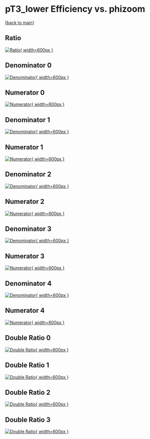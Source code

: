 # pT3_lower Efficiency vs. phizoom

[[back to main](./)]



## Ratio

[![Ratio](../mtv/var/pT3_lower_loweta_13_0_eff_phizoom.png){ width=600px }](../mtv/var/pT3_lower_loweta_13_0_eff_phizoom.pdf)

## Denominator 0

[![Denominator](../mtv/den/pT3_lower_loweta_13_0_eff_phizoom_den0.png){ width=600px }](../mtv/den/pT3_lower_loweta_13_0_eff_phizoom_den0.pdf)

## Numerator 0

[![Numerator](../mtv/num/pT3_lower_loweta_13_0_eff_phizoom_num0.png){ width=600px }](../mtv/num/pT3_lower_loweta_13_0_eff_phizoom_num0.pdf)

## Denominator 1

[![Denominator](../mtv/den/pT3_lower_loweta_13_0_eff_phizoom_den1.png){ width=600px }](../mtv/den/pT3_lower_loweta_13_0_eff_phizoom_den1.pdf)

## Numerator 1

[![Numerator](../mtv/num/pT3_lower_loweta_13_0_eff_phizoom_num1.png){ width=600px }](../mtv/num/pT3_lower_loweta_13_0_eff_phizoom_num1.pdf)

## Denominator 2

[![Denominator](../mtv/den/pT3_lower_loweta_13_0_eff_phizoom_den2.png){ width=600px }](../mtv/den/pT3_lower_loweta_13_0_eff_phizoom_den2.pdf)

## Numerator 2

[![Numerator](../mtv/num/pT3_lower_loweta_13_0_eff_phizoom_num2.png){ width=600px }](../mtv/num/pT3_lower_loweta_13_0_eff_phizoom_num2.pdf)

## Denominator 3

[![Denominator](../mtv/den/pT3_lower_loweta_13_0_eff_phizoom_den3.png){ width=600px }](../mtv/den/pT3_lower_loweta_13_0_eff_phizoom_den3.pdf)

## Numerator 3

[![Numerator](../mtv/num/pT3_lower_loweta_13_0_eff_phizoom_num3.png){ width=600px }](../mtv/num/pT3_lower_loweta_13_0_eff_phizoom_num3.pdf)

## Denominator 4

[![Denominator](../mtv/den/pT3_lower_loweta_13_0_eff_phizoom_den4.png){ width=600px }](../mtv/den/pT3_lower_loweta_13_0_eff_phizoom_den4.pdf)

## Numerator 4

[![Numerator](../mtv/num/pT3_lower_loweta_13_0_eff_phizoom_num4.png){ width=600px }](../mtv/num/pT3_lower_loweta_13_0_eff_phizoom_num4.pdf)

## Double Ratio 0

[![Double Ratio](../mtv/ratio/pT3_lower_loweta_13_0_eff_phizoom_ratio0.png){ width=600px }](../mtv/ratio/pT3_lower_loweta_13_0_eff_phizoom_ratio0.pdf)

## Double Ratio 1

[![Double Ratio](../mtv/ratio/pT3_lower_loweta_13_0_eff_phizoom_ratio1.png){ width=600px }](../mtv/ratio/pT3_lower_loweta_13_0_eff_phizoom_ratio1.pdf)

## Double Ratio 2

[![Double Ratio](../mtv/ratio/pT3_lower_loweta_13_0_eff_phizoom_ratio2.png){ width=600px }](../mtv/ratio/pT3_lower_loweta_13_0_eff_phizoom_ratio2.pdf)

## Double Ratio 3

[![Double Ratio](../mtv/ratio/pT3_lower_loweta_13_0_eff_phizoom_ratio3.png){ width=600px }](../mtv/ratio/pT3_lower_loweta_13_0_eff_phizoom_ratio3.pdf)

